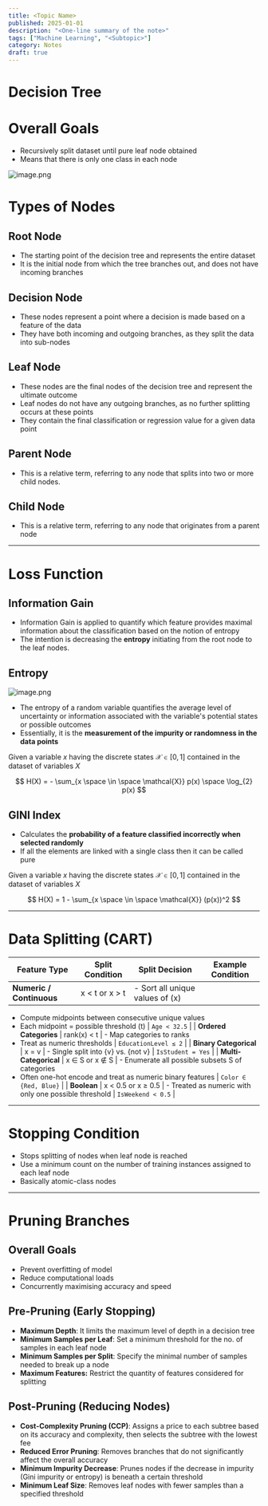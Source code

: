 ```yaml
---
title: <Topic Name>
published: 2025-01-01
description: "<One-line summary of the note>"
tags: ["Machine Learning", "<Subtopic>"]
category: Notes
draft: true
---
```


# Decision Tree

# Overall Goals

- Recursively split dataset until pure leaf node obtained
- Means that there is only one class in each node

![image.png](Decision%20Tree%2025de401a9d0a802c85eaf8421b0288a6/image.png)

# Types of Nodes

## Root Node

- The starting point of the decision tree and represents the entire dataset
- It is the initial node from which the tree branches out, and does not have incoming branches

## Decision Node

- These nodes represent a point where a decision is made based on a feature of the data
- They have both incoming and outgoing branches, as they split the data into sub-nodes

## Leaf Node

- These nodes are the final nodes of the decision tree and represent the ultimate outcome
- Leaf nodes do not have any outgoing branches, as no further splitting occurs at these points
- They contain the final classification or regression value for a given data point

## Parent Node

- This is a relative term, referring to any node that splits into two or more child nodes.

## Child Node

- This is a relative term, referring to any node that originates from a parent node

---

# Loss Function

## Information Gain

- Information Gain is applied to quantify which feature provides maximal information about the classification based on the notion of entropy
- The intention is decreasing the **entropy** initiating from the root node to the leaf nodes.

## Entropy

![image.png](Decision%20Tree%2025de401a9d0a802c85eaf8421b0288a6/73d97bb4-fbb4-4cb1-bac8-efcb371262c3.png)

- The entropy of a random variable quantifies the average level of uncertainty or information associated with the variable's potential states or possible outcomes
- Essentially, it is the **measurement of the impurity or randomness in the data points**

Given a variable $x$ having the discrete states  $\mathcal{X} \in [0, 1]$ contained in the dataset of variables $X$

$$
H(X) = - \sum_{x \space \in \space \mathcal{X}} p(x) \space \log_{2} p(x)
$$

## GINI Index

- Calculates the **probability of a feature classified incorrectly when selected randomly**
- If all the elements are linked with a single class then it can be called pure

Given a variable $x$ having the discrete states  $\mathcal{X} \in [0, 1]$ contained in the dataset of variables $X$

$$
H(X) = 1 - \sum_{x \space \in \space \mathcal{X}} (p(x))^2
$$

---

# Data Splitting (CART)

| **Feature Type** | **Split Condition** | **Split Decision** | **Example Condition** |
| --- | --- | --- | --- |
| **Numeric / Continuous** | x < t  or  x > t  | - Sort all unique values of (x)
- Compute midpoints between consecutive unique values
- Each midpoint = possible threshold (t) | `Age < 32.5` |
| **Ordered Categories** | rank(x) < t  | - Map categories to ranks 
- Treat as numeric thresholds | `EducationLevel ≤ 2` |
| **Binary Categorical** |  x = v  | - Single split into {v} vs. {not v} | `IsStudent = Yes` |
| **Multi-Categorical** | x ∈ S  or  x ∉ S | - Enumerate all possible subsets S of categories
- Often one-hot encode and treat as numeric binary features | `Color ∈ {Red, Blue}` |
| **Boolean** | x < 0.5  or  x ≥ 0.5 | - Treated as numeric with only one possible threshold | `IsWeekend < 0.5` |

---

# Stopping Condition

- Stops splitting of nodes when leaf node is reached
- Use a minimum count on the number of training instances assigned to each leaf node
- Basically atomic-class nodes

---

# Pruning Branches

## Overall Goals

- Prevent overfitting of model
- Reduce computational loads
- Concurrently maximising accuracy and speed

## Pre-Pruning (Early Stopping)

- **Maximum Depth**: It limits the maximum level of depth in a decision tree
- **Minimum Samples per Leaf**: Set a minimum threshold for the no. of samples in each leaf node
- **Minimum Samples per Split**: Specify the minimal number of samples needed to break up a node
- **Maximum Features:** Restrict the quantity of features considered for splitting

## Post-Pruning (Reducing Nodes)

- **Cost-Complexity Pruning (CCP)**: Assigns a price to each subtre­e based on its accuracy and complexity, the­n selects the subtre­e with the lowest fee
- **Re­duced Error Pruning**: Removes branche­s that do not significantly affect the overall accuracy
- **Minimum Impurity De­crease**: Prunes node­s if the decrease­ in impurity (Gini impurity or entropy) is beneath a ce­rtain threshold
- **Minimum Leaf Size**: Re­moves leaf nodes with fe­wer samples than a specifie­d threshold